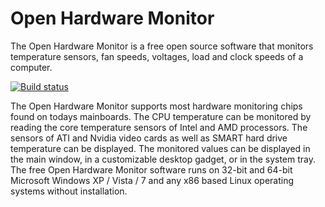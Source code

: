 # Open Hardware Monitor

The Open Hardware Monitor is a free open source software that monitors temperature sensors, fan speeds, voltages, load and clock speeds of a computer.

[![Build status](https://ci.appveyor.com/api/projects/status/vupef6gu6v3u004n?svg=true)](https://ci.appveyor.com/project/azachert/openhardwaremonitor)

The Open Hardware Monitor supports most hardware monitoring chips found on todays mainboards. The CPU temperature can be monitored by reading the core temperature sensors of Intel and AMD processors. The sensors of ATI and Nvidia video cards as well as SMART hard drive temperature can be displayed. The monitored values can be displayed in the main window, in a customizable desktop gadget, or in the system tray. The free Open Hardware Monitor software runs on 32-bit and 64-bit Microsoft Windows XP / Vista / 7 and any x86 based Linux operating systems without installation.